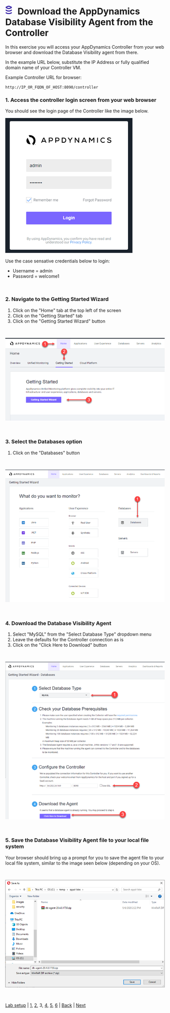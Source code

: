 ![Lab Icon](./assets/images/lab-icon.png) Download the AppDynamics Database Visibility Agent from the Controller
=========================================================================

In this exercise you will access your AppDynamics Controller from your web browser and download the Database Visibility agent from there.  

In the example URL below, substitute the IP Address or fully qualified domain name of your Controller VM. 

Example Controller URL for browser:

```
http://IP_OR_FQDN_OF_HOST:8090/controller
```

### **1.** Access the controller login screen from your web browser
You should see the login page of the Controller like the image below.

![Controller Login Screen](./assets/images/03-controller-login.png)

Use the case sensative credentials below to login:

- Username = admin 
- Password = welcome1

<br>

### **2.** Navigate to the Getting Started Wizard

1. Click on the "Home" tab at the top left of the screen
2. Click on the "Getting Started" tab
3. Click on the "Getting Started Wizard" button

<br>

![Download Wizard 1](./assets/images/03-download-wizard-01.png)

<br>

### **3.** Select the Databases option

1. Click on the "Databases" button

<br>

![Download Wizard 2](./assets/images/03-download-wizard-02.png)

<br>

### **4.** Download the Database Visibility Agent

1. Select "MySQL" from the "Select Database Type" dropdown menu
2. Leave the defaults for the Controller connection as is
3. Click on the "Click Here to Download" button

<br>

![Download Wizard 3](./assets/images/03-download-wizard-03.png)

<br>

### **5.** Save the Database Visibility Agent file to your local file system

Your browser should bring up a prompt for you to save the agent file to your local file system, similar to the image seen below (depending on your OS).

<br>

![Download Wizard 4](./assets/images/03-download-wizard-04.png)

<br>

[Lab setup](lab-exercise-00.md) | [1](lab-exercise-01.md), [2](lab-exercise-02.md), 3, [4](lab-exercise-04.md), [5](lab-exercise-05.md), [6](lab-exercise-06.md) | [Back](lab-exercise-02.md) | [Next](lab-exercise-04.md)
